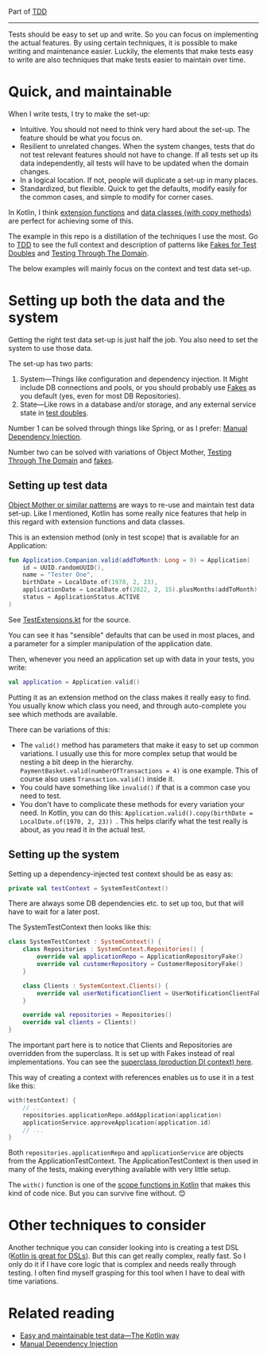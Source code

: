 Part of [TDD](tdd.md)

---

Tests should be easy to set up and write.
So you can focus on implementing the actual features.
By using certain techniques, it is possible to make writing and maintenance easier.
Luckily,
the elements that make tests easy to write are also techniques that make tests easier to maintain over time.

# Quick, and maintainable

When I write tests, I try to make the set-up:

- Intuitive. You should not need to think very hard about the set-up. The feature should be what you focus on.
- Resilient to unrelated changes.
  When the system changes, tests that do not test relevant features should not have to
  change.
  If all tests set up its data independently, all tests will have to be updated when the domain changes.
- In a logical location. If not, people will duplicate a set-up in many places.
- Standardized, but flexible.
  Quick to get the defaults, modify easily for the common cases, and simple to modify for
  corner cases.

In Kotlin, I think [extension functions](https://kotlinlang.org/docs/extensions.html)
and [data classes (with copy methods)](https://kotlinlang.org/docs/data-classes.html) are perfect
for achieving some of this.

The example in this repo is a distillation of the techniques I use the most.
Go to [TDD](tdd.md)
to see the full context and description of patterns like [Fakes for Test Doubles](fakes.md)
and [Testing Through The Domain](tttd.md).

The below examples will mainly focus on the context and test data set-up.

# Setting up both the data and the system

Getting the right test data set-up is just half the job.
You also need to set the system to use those data.

The set-up has two parts:

1. System—Things like configuration and dependency injection.
   It Might include DB connections and pools, or you should
   probably use [Fakes](fakes.md) as you default (yes, even for most DB Repositories).
2. State—Like rows in a database and/or storage, and any external service state
   in [test doubles](https://martinfowler.com/bliki/TestDouble.html).

Number 1 can be solved through things like Spring, or as I
prefer: [Manual Dependency Injection](https://anderssv.medium.com/rolling-your-own-dependency-injection-7045f8b64403).

Number two can be solved with variations of Object Mother, [Testing Through The Domain](tttd.md) and [fakes](fakes.md).

## Setting up test data

[Object Mother or similar patterns](https://martinfowler.com/bliki/ObjectMother.html) are ways to re-use and maintain
test data set-up.
Like I mentioned,
Kotlin has some really nice features that help in this regard with extension functions and data classes.

This is an extension method (only in test scope) that is available for an Application:

```kotlin
fun Application.Companion.valid(addToMonth: Long = 0) = Application(
    id = UUID.randomUUID(),
    name = "Tester One",
    birthDate = LocalDate.of(1978, 2, 23),
    applicationDate = LocalDate.of(2022, 2, 15).plusMonths(addToMonth),
    status = ApplicationStatus.ACTIVE
)
```

See [TestExtensions.kt](../src/test/kotlin/application/TestExtensions.kt) for the source.

You can see it has "sensible" defaults that can be used in most places,
and a parameter for a simpler manipulation of the application date.

Then, whenever you need an application set up with data in your tests, you write:

```kotlin
val application = Application.valid()
```

Putting it as an extension method on the class makes it really easy to find.
You usually know which class you need, and through auto-complete you see which methods are available.

There can be variations of this:

- The ```valid()``` method has parameters that make it easy to set up common variations.
  I usually use this for more
  complex setup that would be nesting a bit deep in the hierarchy. ```PaymentBasket.valid(numberOfTransactions = 4)```
  is one example.
  This of course also uses ```Transaction.valid()``` inside it.
- You could have something like ```invalid()``` if that is a common case you need to test.
- You don't have to complicate these methods for every variation your need.
  In Kotlin, you can do
  this: ```Application.valid().copy(birthDate = LocalDate.of(1970, 2, 23)) ```.
  This helps clarify what the test really
  is about, as you read it in the actual test.

## Setting up the system

Setting up a dependency-injected test context should be as easy as:

```kotlin
private val testContext = SystemTestContext()
```

There are always some DB dependencies etc. to set up too, but that will have to wait for a later post.

The SystemTestContext then looks like this:

```kotlin
class SystemTestContext : SystemContext() {
    class Repositories : SystemContext.Repositories() {
        override val applicationRepo = ApplicationRepositoryFake()
        override val customerRepository = CustomerRepositoryFake()
    }

    class Clients : SystemContext.Clients() {
        override val userNotificationClient = UserNotificationClientFake()
    }

    override val repositories = Repositories()
    override val clients = Clients()
}
```

The important part here is to notice that Clients and Repositories are overridden from the superclass.
It is set up with Fakes instead of real implementations.
You can see the [superclass (production DI context) here](../src/main/kotlin/system/SystemContext.kt).

This way of creating a context with references enables us to use it in a test like this:

```kotlin
with(testContext) {
    // ...
    repositories.applicationRepo.addApplication(application)
    applicationService.approveApplication(application.id)
    // ...
}
```

Both ```repositories.applicationRepo``` and ```applicationService``` are objects from the ApplicationTestContext.
The ApplicationTestContext is then used in many of the tests, making everything available with very little setup.

The ```with()``` function is one of
the [scope functions in Kotlin](https://kotlinlang.org/docs/scope-functions.html#functions)
that makes this kind of code nice.
But you can survive fine without.
😊

# Other techniques to consider

Another technique you can consider looking into is creating a test
DSL ([Kotlin is great for DSLs](https://kotlinlang.org/docs/type-safe-builders.html#how-it-works)).
But this can get really complex, really fast.
So I only do it if I have core logic that is complex and needs really through testing.
I often find myself grasping for this tool when I have to deal with time variations.

# Related reading

- [Easy and maintainable test data—The Kotlin way](https://anderssv.medium.com/easy-and-maintainable-test-data-the-kotlin-way-9ecbbf53d822)
- [Manual Dependency Injection](https://anderssv.medium.com/rolling-your-own-dependency-injection-7045f8b64403)